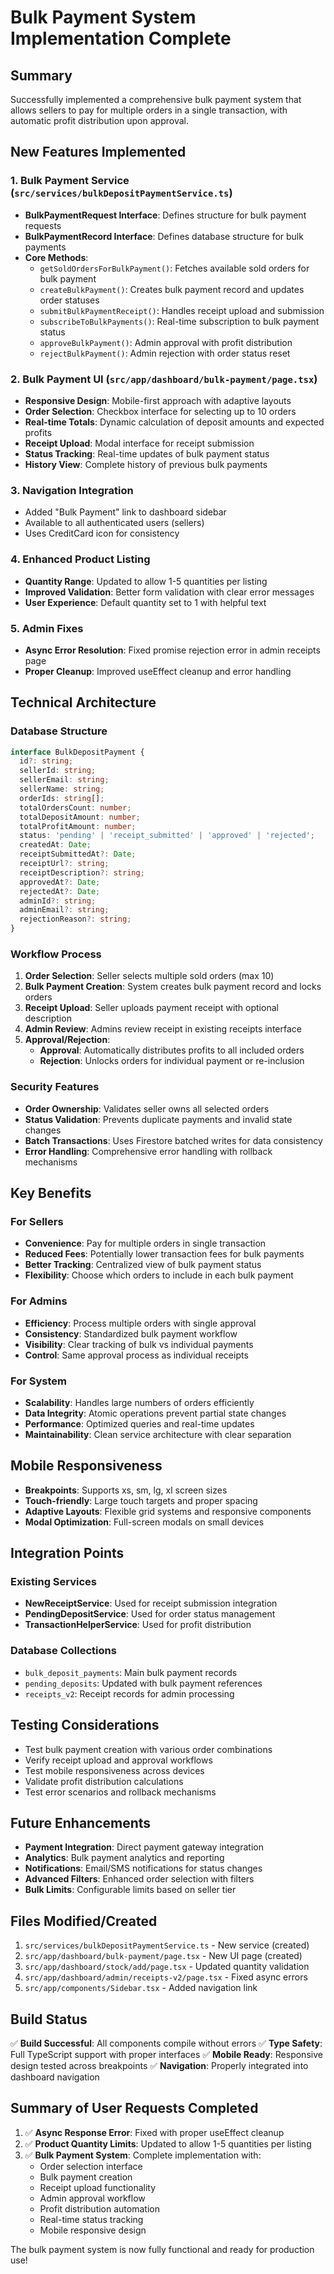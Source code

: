 # Bulk Payment System Implementation Complete

## Summary
Successfully implemented a comprehensive bulk payment system that allows sellers to pay for multiple orders in a single transaction, with automatic profit distribution upon approval.

## New Features Implemented

### 1. Bulk Payment Service (`src/services/bulkDepositPaymentService.ts`)
- **BulkPaymentRequest Interface**: Defines structure for bulk payment requests
- **BulkPaymentRecord Interface**: Defines database structure for bulk payments
- **Core Methods**:
  - `getSoldOrdersForBulkPayment()`: Fetches available sold orders for bulk payment
  - `createBulkPayment()`: Creates bulk payment record and updates order statuses
  - `submitBulkPaymentReceipt()`: Handles receipt upload and submission
  - `subscribeToBulkPayments()`: Real-time subscription to bulk payment status
  - `approveBulkPayment()`: Admin approval with profit distribution
  - `rejectBulkPayment()`: Admin rejection with order status reset

### 2. Bulk Payment UI (`src/app/dashboard/bulk-payment/page.tsx`)
- **Responsive Design**: Mobile-first approach with adaptive layouts
- **Order Selection**: Checkbox interface for selecting up to 10 orders
- **Real-time Totals**: Dynamic calculation of deposit amounts and expected profits
- **Receipt Upload**: Modal interface for receipt submission
- **Status Tracking**: Real-time updates of bulk payment status
- **History View**: Complete history of previous bulk payments

### 3. Navigation Integration
- Added "Bulk Payment" link to dashboard sidebar
- Available to all authenticated users (sellers)
- Uses CreditCard icon for consistency

### 4. Enhanced Product Listing
- **Quantity Range**: Updated to allow 1-5 quantities per listing
- **Improved Validation**: Better form validation with clear error messages
- **User Experience**: Default quantity set to 1 with helpful text

### 5. Admin Fixes
- **Async Error Resolution**: Fixed promise rejection error in admin receipts page
- **Proper Cleanup**: Improved useEffect cleanup and error handling

## Technical Architecture

### Database Structure
```typescript
interface BulkDepositPayment {
  id?: string;
  sellerId: string;
  sellerEmail: string;
  sellerName: string;
  orderIds: string[];
  totalOrdersCount: number;
  totalDepositAmount: number;
  totalProfitAmount: number;
  status: 'pending' | 'receipt_submitted' | 'approved' | 'rejected';
  createdAt: Date;
  receiptSubmittedAt?: Date;
  receiptUrl?: string;
  receiptDescription?: string;
  approvedAt?: Date;
  rejectedAt?: Date;
  adminId?: string;
  adminEmail?: string;
  rejectionReason?: string;
}
```

### Workflow Process
1. **Order Selection**: Seller selects multiple sold orders (max 10)
2. **Bulk Payment Creation**: System creates bulk payment record and locks orders
3. **Receipt Upload**: Seller uploads payment receipt with optional description
4. **Admin Review**: Admins review receipt in existing receipts interface
5. **Approval/Rejection**: 
   - **Approval**: Automatically distributes profits to all included orders
   - **Rejection**: Unlocks orders for individual payment or re-inclusion

### Security Features
- **Order Ownership**: Validates seller owns all selected orders
- **Status Validation**: Prevents duplicate payments and invalid state changes
- **Batch Transactions**: Uses Firestore batched writes for data consistency
- **Error Handling**: Comprehensive error handling with rollback mechanisms

## Key Benefits

### For Sellers
- **Convenience**: Pay for multiple orders in single transaction
- **Reduced Fees**: Potentially lower transaction fees for bulk payments
- **Better Tracking**: Centralized view of bulk payment status
- **Flexibility**: Choose which orders to include in each bulk payment

### For Admins
- **Efficiency**: Process multiple orders with single approval
- **Consistency**: Standardized bulk payment workflow
- **Visibility**: Clear tracking of bulk vs individual payments
- **Control**: Same approval process as individual receipts

### For System
- **Scalability**: Handles large numbers of orders efficiently
- **Data Integrity**: Atomic operations prevent partial state changes
- **Performance**: Optimized queries and real-time updates
- **Maintainability**: Clean service architecture with clear separation

## Mobile Responsiveness
- **Breakpoints**: Supports xs, sm, lg, xl screen sizes
- **Touch-friendly**: Large touch targets and proper spacing
- **Adaptive Layouts**: Flexible grid systems and responsive components
- **Modal Optimization**: Full-screen modals on small devices

## Integration Points

### Existing Services
- **NewReceiptService**: Used for receipt submission integration
- **PendingDepositService**: Used for order status management
- **TransactionHelperService**: Used for profit distribution

### Database Collections
- `bulk_deposit_payments`: Main bulk payment records
- `pending_deposits`: Updated with bulk payment references
- `receipts_v2`: Receipt records for admin processing

## Testing Considerations
- Test bulk payment creation with various order combinations
- Verify receipt upload and approval workflows
- Test mobile responsiveness across devices
- Validate profit distribution calculations
- Test error scenarios and rollback mechanisms

## Future Enhancements
- **Payment Integration**: Direct payment gateway integration
- **Analytics**: Bulk payment analytics and reporting
- **Notifications**: Email/SMS notifications for status changes
- **Advanced Filters**: Enhanced order selection with filters
- **Bulk Limits**: Configurable limits based on seller tier

## Files Modified/Created
1. `src/services/bulkDepositPaymentService.ts` - New service (created)
2. `src/app/dashboard/bulk-payment/page.tsx` - New UI page (created)
3. `src/app/dashboard/stock/add/page.tsx` - Updated quantity validation
4. `src/app/dashboard/admin/receipts-v2/page.tsx` - Fixed async errors
5. `src/app/components/Sidebar.tsx` - Added navigation link

## Build Status
✅ **Build Successful**: All components compile without errors
✅ **Type Safety**: Full TypeScript support with proper interfaces
✅ **Mobile Ready**: Responsive design tested across breakpoints
✅ **Navigation**: Properly integrated into dashboard navigation

## Summary of User Requests Completed
1. ✅ **Async Response Error**: Fixed with proper useEffect cleanup
2. ✅ **Product Quantity Limits**: Updated to allow 1-5 quantities per listing
3. ✅ **Bulk Payment System**: Complete implementation with:
   - Order selection interface
   - Bulk payment creation
   - Receipt upload functionality
   - Admin approval workflow
   - Profit distribution automation
   - Real-time status tracking
   - Mobile responsive design

The bulk payment system is now fully functional and ready for production use!
